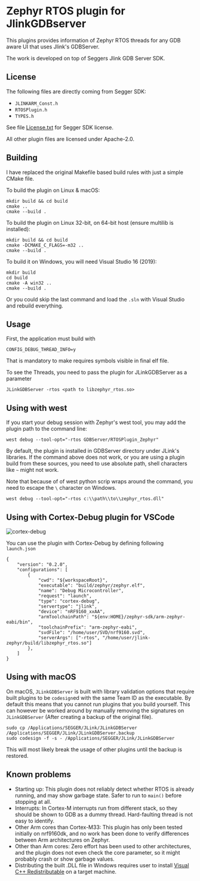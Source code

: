 # Zephyr RTOS plugin for JlinkGDBserver

This plugins provides information of Zephyr RTOS threads for any
GDB aware UI that uses Jlink's GDBServer.

The work is developed on top of Seggers Jlink GDB Server SDK.

## License

The following files are directly coming from Segger SDK:

* `JLINKARM_Const.h`
* `RTOSPlugin.h`
* `TYPES.h`

See file [License.txt](JLinkGDBServer_RTOSPlugin_SDK_V120/License_SDK.txt) for Segger SDK license.

All other plugin files are licensed under Apache-2.0.

## Building

I have replaced the original Makefile based build rules with just a simple CMake
file.

To build the plugin on Linux & macOS:
```
mkdir build && cd build
cmake ..
cmake --build .
```

To build the plugin on Linux 32-bit, on 64-bit host (ensure multilib is installed):
```
mkdir build && cd build
cmake -DCMAKE_C_FLAGS=-m32 ..
cmake --build .
```

To build it on Windows, you will need Visual Studio 16 (2019):
```
mkdir build
cd build
cmake -A win32 ..
cmake --build .
```
Or you could skip the last command and load the `.sln` with Visual Studio and rebuild everything.

## Usage

First, the application must build with
```
CONFIG_DEBUG_THREAD_INFO=y
```
That is mandatory to make requires symbols visible in final elf file.

To see the Threads, you need to pass the plugin for JLinkGDBServer as a parameter
```
JLinkGDBServer -rtos <path to libzephyr_rtos.so>
```

## Using with west

If you start your debug session with Zephyr's west tool, you may add the plugin path to the command line:
```
west debug --tool-opt="-rtos GDBServer/RTOSPlugin_Zephyr"
```
By default, the plugin is installed in GDBServer directory under JLink's libraries. If the command above
does not work, or you are using a plugin build from these sources, you need to use absolute path,
shell characters like `~` might not work.

Note that because of of west python scrip wraps around the command, you need to escape the `\` character on Windows.
```
west debug --tool-opt="-rtos c:\\path\\to\\zephyr_rtos.dll"
```

## Using with Cortex-Debug plugin for VSCode

![cortex-debug](cortex-debug.png)

You can use the plugin with Cortex-Debug by defining following `launch.json`

```
{
	"version": "0.2.0",
	"configurations": [
		{
			"cwd": "${workspaceRoot}",
			"executable": "build/zephyr/zephyr.elf",
			"name": "Debug Microcontroller",
			"request": "launch",
			"type": "cortex-debug",
			"servertype": "jlink",
			"device": "nRF9160_xxAA",
			"armToolchainPath": "${env:HOME}/zephyr-sdk/arm-zephyr-eabi/bin",
			"toolchainPrefix": "arm-zephyr-eabi",
			"svdFile": "/home/user/SVD/nrf9160.svd",
			"serverArgs": ["-rtos", "/home/user/jlink-zephyr/build/libzephyr_rtos.so"]
		},
	]
}
```

## Using with macOS

On macOS, ``JLinkGDBServer`` is built with library validation options that require built plugins to be ``codesign``ed with the same Team ID as the executable.
By default this means that you cannot run plugins that you build yourself.
This can however be worked around by manually removing the signatures on ``JLinkGDBServer`` (After creating a backup of the original file).
```
sudo cp /Applications/SEGGER/JLink/JLinkGDBServer /Applications/SEGGER/JLink/JLinkGDBServer.backup
sudo codesign -f -s - /Applications/SEGGER/JLink/JLinkGDBServer
```
This will most likely break the usage of other plugins until the backup is restored.

## Known problems

* Starting up: This plugin does not reliably detect whether RTOS is already running, and may show garbage state. Safer to run to `main()` before stopping at all.
* Interrupts: In Cortex-M interrupts run from different stack, so they should be shown to GDB as a dummy thread. Hard-faulting thread is not easy to identify.
* Other Arm cores than Cortex-M33: This plugin has only been tested initially on nrf9160dk, and no work has been done to verify differences between Arm architectures on Zephyr.
* Other than Arm cores: Zero effort has been used to other architectures, and the plugin does not even check the core parameter, so it might probably crash or show garbage values.
* Distributing the built .DLL file in Windows requires user to install [Visual C++ Redistributable](https://support.microsoft.com/en-us/topic/the-latest-supported-visual-c-downloads-2647da03-1eea-4433-9aff-95f26a218cc0) on a target machine.
